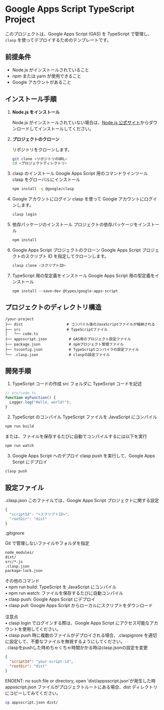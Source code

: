 # Google Apps Script TypeScript Project

このプロジェクトは、Google Apps Script (GAS) を TypeScript で管理し、`clasp` を使ってデプロイするためのテンプレートです。

## 前提条件

- Node.js がインストールされていること
- npm または yarn が使用できること
- Google アカウントがあること

## インストール手順

1. **Node.js をインストール**

   Node.js がインストールされていない場合は、[Node.js 公式サイト](https://nodejs.org/)からダウンロードしてインストールしてください。

2. **プロジェクトのクローン**

   リポジトリをクローンします。

   ```bash
   git clone <リポジトリのURL>
   cd <プロジェクトディレクトリ>
   ```

3. clasp のインストール
   Google Apps Script 用のコマンドラインツール clasp をグローバルにインストール

   ```bash
   npm install -g @google/clasp
   ```

4. Google アカウントにログイン
   clasp を使って Google アカウントにログインします。
   ```bash
   clasp login
   ```
5. 依存パッケージのインストール
   プロジェクトの依存パッケージをインストール

   ```bash
   npm install
   ```

6. Google Apps Script プロジェクトのクローン
   Google Apps Script プロジェクトのスクリプト ID を指定してクローンします。

   ```bash
   clasp clone <スクリプトID>
   ```

7. TypeScript 用の型定義をインストール
   Google Apps Script 用の型定義をインストール
   ```
   npm install --save-dev @types/google-apps-script
   ```

## プロジェクトのディレクトリ構造

```
/your-project
├── dist                    # コンパイル後のJavaScriptファイルが格納される
├── src                     # TypeScriptファイル
│   └── code.ts
├── appsscript.json          # GAS用のプロジェクト設定ファイル
├── package.json             # npmプロジェクト管理ファイル
├── tsconfig.json            # TypeScriptコンパイラの設定ファイル
└── .clasp.json              # claspの設定ファイル
```

## 開発手順

1. TypeScript コードの作成
   src フォルダに TypeScript コードを記述

```js
// src/code.ts
function myFunction() {
  Logger.log("Hello, world!");
}
```

2. TypeScript のコンパイル
   TypeScript ファイルを JavaScript にコンパイル

```bash
npm run build
```

または、ファイルを保存するたびに自動でコンパイルするには以下を実行

```bash
npm run watch
```

3. Google Apps Script へのデプロイ
   clasp push を実行して、Google Apps Script にデプロイ

```bash
clasp push
```

## 設定ファイル

.clasp.json
このファイルでは、Google Apps Script プロジェクトに関する設定

```js
{
  "scriptId": "<スクリプトID>",
  "rootDir": "dist"
}

```

.gitignore

Git で管理しないファイルやフォルダを指定

```bash
node_modules/
dist/
src/*.js
.clasp.json
package-lock.json
```

その他のコマンド<br>
• npm run build: TypeScript を JavaScript にコンパイル<br>
• npm run watch: ファイルを保存するたびに自動コンパイル<br>
• clasp push: Google Apps Script にデプロイ<br>
• clasp pull: Google Apps Script からローカルにスクリプトをダウンロード<br>
<br>
注意点<br>
• clasp login でログインする際は、Google Apps Script にアクセス可能なアカウントを使用してください。<br>
• clasp push 時に複数のファイルがデプロイされる場合、.claspignore を適切に設定して、不要なファイルを無視するようにしてください。<br>
. claspをpushした時めちゃくちゃ時間かかる時はclasp.jsonの設定を変更<br>
```json
{
  "scriptId": "your-script-id",
  "rootDir": "dist"
}
```


ENOENT: no such file or directory, open 'dist/appsscript.json'が発生した時<br>
appsscript.json ファイルがプロジェクトルートにある場合、dist ディレクトリにコピーしてみてください。
```bash
cp appsscript.json dist/
```
